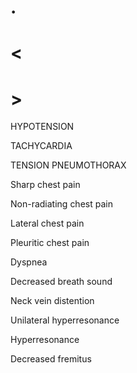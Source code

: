# .

# <

# >

HYPOTENSION

TACHYCARDIA

TENSION PNEUMOTHORAX

Sharp chest pain

Non-radiating chest pain

Lateral chest pain

Pleuritic chest pain

Dyspnea

Decreased breath sound

Neck vein distention

Unilateral hyperresonance

Hyperresonance

Decreased fremitus
